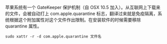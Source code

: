 苹果系统有一个 GateKeeper 保护机制（自 OSX 10.5 加入）。从互联网上下载来的文件，会被自动打上 com.apple.quarantine 标志，翻译过来就是免疫隔离，系统根据这个附加属性对这个文件作出限制。在安装软件的时候需要移除 quarantine 属性。

```shell
sudo xattr -r -d com.apple.quarantine 文件名
```
